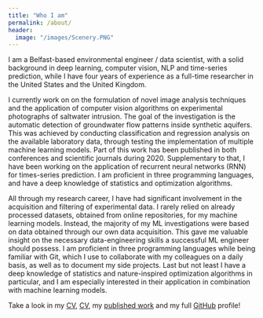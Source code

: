 ```yaml
---
title: "Who I am"
permalink: /about/
header:
  image: "/images/Scenery.PNG"
---
```


I am a Belfast-based environmental engineer / data scientist, with a solid background in deep learning, computer vision, NLP and time-series prediction, while I have four years of experience as a full-time researcher in the United States and the United Kingdom.

I currently work on on the formulation of novel image analysis techniques and the application of computer vision algorithms on experimental photographs of saltwater intrusion. 
The goal of the investigation is the automatic detection of groundwater flow patterns inside synthetic aquifers. This was achieved by conducting classification and regression analysis on the available laboratory data, through testing the implementation of multiple machine learning models. Part of this work has been published in both conferences and scientific journals during 2020. Supplementary to that, I have been working on the application of recurrent neural networks (RNN) for times-series prediction. I am proficient in three programming languages, and have a deep knowledge of statistics and optimization algorithms.

All through my research career, I have had significant involvement in the acquisition and filtering of experimental data. I rarely relied on already processed datasets, obtained from online repositories, for my machine learning models. Instead, the majority of my ML investigations were based on data obtained through our own data acquisition. This gave me valuable insight on the necessary data-engineering skills a successful ML engineer should possess. I am proficient in three programming languages while being familiar with Git, which I use to collaborate with my colleagues on a daily basis, as well as to document my side projects. Last but not least I have a deep knowledge of statistics and nature-inspired optimization algorithms in particular, and I am especially interested in their application in combination with machine learning models.

Take a look in my [CV](https://github.com/GeorgiosEtsias/GeorgiosEtsias.github.io/blob/master/_pages/Etsias%20cv.pdf), [CV](https://media-exp1.licdn.com/dms/document/C4E2DAQFdDFBlZptagA/profile-treasury-document-pdf-analyzed/0/1609324137814?e=1611000000&v=beta&t=AkXWdnbOBRuH600C9oMKrkPZaVt20Hmpxt0s6o7AuiI), my [published work](https://www.researchgate.net/profile/Georgios_Etsias/research) and my full [GitHub](https://github.com/GeorgiosEtsias) profile!
